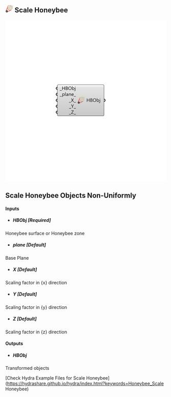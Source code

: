 ## ![](../../images/icons/Scale_Honeybee.png) Scale Honeybee

![](../../images/components/Scale_Honeybee.png)

Scale Honeybee Objects Non-Uniformly
 -
 

#### Inputs
* ##### HBObj [Required]
Honeybee surface or Honeybee zone
* ##### plane [Default]
Base Plane
* ##### X [Default]
Scaling factor in {x} direction
* ##### Y [Default]
Scaling factor in {y} direction
* ##### Z [Default]
Scaling factor in {z} direction

#### Outputs
* ##### HBObj
Transformed objects


[Check Hydra Example Files for Scale Honeybee](https://hydrashare.github.io/hydra/index.html?keywords=Honeybee_Scale Honeybee)